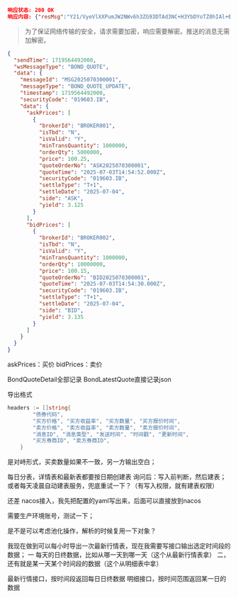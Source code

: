 ```json
响应状态: 200 OK
响应内容: {"resMsg":"Y21/VyeVlXXPumJW2NWv6h3ZG93DTAd3NC+H3YbDYoTZ0hIAl+6U35kGf9dH0+BVz0kkf+NNPn8eWdkf5olB2uEpBXwj82EZyElNAtxMy+g=","resKey":"C1FjcyhxYsK8e5PhtZpfPV/OdZe5GGmSJ1BcAtxp6WMcQMYB44sY5i3jcY6CGyRVbyinvLrldhScIyC06tUPiARexGHrHHT0AppJWAEjy6gXtyRbz44Gk0dMSBL3fmtzpNmYX6sFsAouhrPi7zN5KSoL/fco0eBDCObcmKal/9I="}
```

> 为了保证网络传输的安全，请求需要加密，响应需要解密。推送的消息无需加解密。

```json
{
  "sendTime": 1719564492000,
  "wsMessageType": "BOND_QUOTE",
  "data": {
    "messageId": "MSG2025070300001",
    "messageType": "BOND_QUOTE_UPDATE",
    "timestamp": 1719564492000,
    "securityCode": "019603.IB",
    "data": {
      "askPrices": [
        {
          "brokerId": "BROKER001",
          "isTbd": "N",
          "isValid": "Y",
          "minTransQuantity": 1000000,
          "orderQty": 5000000,
          "price": 100.25,
          "quoteOrderNo": "ASK2025070300001",
          "quoteTime": "2025-07-03T14:54:52.000Z",
          "securityCode": "019603.IB",
          "settleType": "T+1",
          "settleDate": "2025-07-04",
          "side": "ASK",
          "yield": 3.125
        }
      ],
      "bidPrices": [
        {
          "brokerId": "BROKER002",
          "isTbd": "N",
          "isValid": "Y",
          "minTransQuantity": 1000000,
          "orderQty": 10000000,
          "price": 100.15,
          "quoteOrderNo": "BID2025070300001",
          "quoteTime": "2025-07-03T14:54:30.000Z",
          "securityCode": "019603.IB",
          "settleType": "T+1",
          "settleDate": "2025-07-04",
          "side": "BID",
          "yield": 3.135
        }
      ]
    }
  }
}
```
askPrices：买价
bidPrices：卖价


BondQuoteDetail全部记录
BondLatestQuote直接记录json

导出格式
```go
headers := []string{
		"债券代码",
		"买方价格", "买方收益率", "买方数量", "买方报价时间",
		"卖方价格", "卖方收益率", "卖方数量", "卖方报价时间",
		"消息ID", "消息类型", "发送时间", "时间戳", "更新时间",
		"买方券商ID", "卖方券商ID",
	}
```
是对峙形式，买卖数量如果不一致，另一方输出空白；

每日分表，详情表和最新表都要按日期创建表
询问后：写入前判断，然后建表；或者每天凌晨自动建表服务，兜底重试一下？（有写入权限，就有建表权限）

还差 nacos接入，我先把配置的yaml写出来，后面可以直接放到nacos

需要生产环境账号，测试一下；

是不是可以考虑池化操作，解析的时候复用一下对象？

我现在做到可以每小时导出一次最新行情表，现在我需要写接口输出选定时间段的数据；
一 每天的日终数据，比如从哪一天到哪一天（这个从最新行情表拿）
二，还有就是某一天某个时间段的数据（这个从明细表中拿）

最新行情接口，按时间段返回每日日终数据
明细接口，按时间范围返回某一日的数据